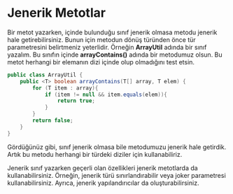 # Jenerik Metotlar

Bir metot yazarken, içinde bulunduğu sınıf jenerik olmasa metodu jenerik hale getirebilirsiniz. Bunun için metodun dönüş türünden önce tür parametresini belirtmeniz yeterlidir. Örneğin **ArrayUtil** adında bir sınıf yazalım. Bu sınıfın içinde **arrayContains()** adında bir metodumuz olsun. Bu metot herhangi bir elemanın dizi içinde olup olmadığını test etsin.
```java
public class ArrayUtil { 
    public <T> boolean arrayContains(T[] array, T elem) { 
        for (T item : array){
            if (item != null && item.equals(elem)){
                return true;     		
            }
    	}
        return false;     
    }
}
```
Gördüğünüz gibi, sınıf jenerik olmasa bile metodumuzu jenerik hale getirdik. Artık bu metodu herhangi bir türdeki diziler için kullanabiliriz.

Jenerik sınıf yazarken geçerli olan özellikleri jenerik metotlarda da kullanabilirsiniz. Örneğin, jenerik türü sınırlandırabilir veya joker parametresi kullanabilirsiniz. Ayrıca, jenerik yapılandırıcılar da oluşturabilirsiniz.